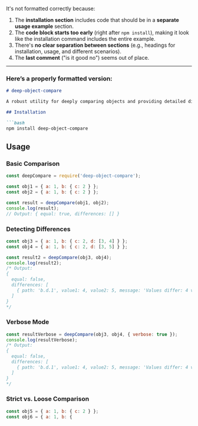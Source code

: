 It's not formatted correctly because:  

1. The **installation section** includes code that should be in a **separate usage example** section.  
2. The **code block starts too early** (right after `npm install`), making it look like the installation command includes the entire example.  
3. There's **no clear separation between sections** (e.g., headings for installation, usage, and different scenarios).  
4. The **last comment** ("is it good no") seems out of place.  

---

### **Here’s a properly formatted version:**  

```markdown
# deep-object-compare  

A robust utility for deeply comparing objects and providing detailed difference information. Handles nested objects, arrays, and circular references.  

## Installation  

```bash
npm install deep-object-compare
```

## Usage  

### **Basic Comparison**  

```javascript
const deepCompare = require('deep-object-compare');

const obj1 = { a: 1, b: { c: 2 } };
const obj2 = { a: 1, b: { c: 2 } };

const result = deepCompare(obj1, obj2);
console.log(result); 
// Output: { equal: true, differences: [] }
```

### **Detecting Differences**  

```javascript
const obj3 = { a: 1, b: { c: 2, d: [3, 4] } };
const obj4 = { a: 1, b: { c: 2, d: [3, 5] } };

const result2 = deepCompare(obj3, obj4);
console.log(result2);
/* Output:
{
  equal: false,
  differences: [
    { path: 'b.d.1', value1: 4, value2: 5, message: 'Values differ: 4 vs 5' }
  ]
}
*/
```

### **Verbose Mode**  

```javascript
const resultVerbose = deepCompare(obj3, obj4, { verbose: true });
console.log(resultVerbose);
/* Output:
{
  equal: false,
  differences: [
    { path: 'b.d.1', value1: 4, value2: 5, message: 'Values differ: 4 vs 5' }
  ]
}
*/
```

### **Strict vs. Loose Comparison**  

```javascript
const obj5 = { a: 1, b: { c: 2 } };
const obj6 = { a: 1, b: {